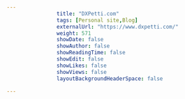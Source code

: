 ---
                title: "DXPetti.com"
                tags: [Personal site,Blog]
                externalUrl: "https://www.dxpetti.com/"
                weight: 571
                showDate: false
                showAuthor: false
                showReadingTime: false
                showEdit: false
                showLikes: false
                showViews: false
                layoutBackgroundHeaderSpace: false
                ---
